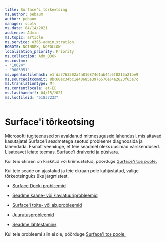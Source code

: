 ```yaml
---
title: Surface'i tõrkeotsing
ms.author: pebaum
author: pebaum
manager: scotv
ms.date: 04/14/2021
audience: Admin
ms.topic: article
ms.service: o365-administration
ROBOTS: NOINDEX, NOFOLLOW
localization_priority: Priority
ms.collection: Adm_O365
ms.custom:
- "10024"
- "9003951"
ms.openlocfilehash: e1fda7763502a4a816874e1ab44d6f8215a21be9
ms.sourcegitcommit: 8bc60ec34bc1e40685e3976576e04a2623f63a7c
ms.translationtype: MT
ms.contentlocale: et-EE
ms.lasthandoff: 04/15/2021
ms.locfileid: "51837232"
---
```

# <a name="troubleshoot-surface"></a>Surface'i tõrkeotsing

Microsofti tugiteenused on avaldanud mitmesuguseid lahendusi, mis aitavad kasutajatel Surface'i seadmetega seotud probleeme diagnoosida ja lahendada. Esmalt veenduge, et teie seadmel oleks uusimad värskendused. Lisateavet leiate teemast [Surface'i draiverid ja püsivara.](https://docs.microsoft.com/surface/support-solutions-surface#surface-drivers-and-firmware)

Kui teie ekraan on krakitud või kriimustatud, pöörduge [Surface'i toe poole.](https://docs.microsoft.com/surface/contact-surface-support?tabs=online)

Kui teie seade on ajastatud ja teie ekraan pole kahjustatud, valige tõrkeotsinguks üks järgmistest.
 
- [Surface Docki probleemid](https://docs.microsoft.com/surface/support-solutions-surface#surface-dock-issues)
 
- [Seadme kaane- või klaviatuuriprobleemid](https://support.microsoft.com/sbs/surface/troubleshoot-your-surface-type-cover-or-keyboard-5b7ed1a7-bedd-5164-94a7-87f8e95df3fe?)
 
- [Surface'i toite- või akuprobleemid](https://docs.microsoft.com/surface/support-solutions-surface#surface-power-or-battery-issues)
 
- [Juurutusprobleemid](https://docs.microsoft.com/surface/support-solutions-surface#deployment-issues)
 
- [Seadme lähtestamine](https://docs.microsoft.com/surface/support-solutions-surface#reset-device)

Kui teie probleemi siin ei ole, pöörduge [Surface'i toe poole.](https://docs.microsoft.com/surface/contact-surface-support?tabs=online)

